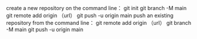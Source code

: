 create a new repository on the command line：
git init
git branch -M main
git remote add origin （url）
git push -u origin main
push an existing repository from the command line：
git remote add origin （url）
git branch -M main
git push -u origin main